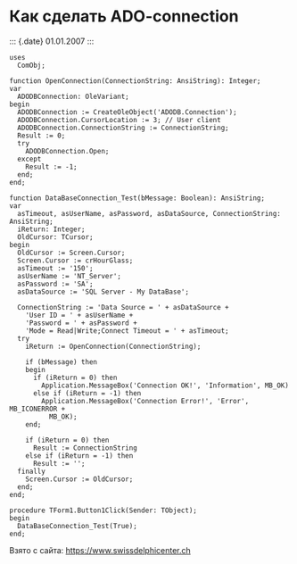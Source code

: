 Как сделать ADO-connection
==========================

::: {.date}
01.01.2007
:::

    uses
      ComObj;
     
    function OpenConnection(ConnectionString: AnsiString): Integer;
    var
      ADODBConnection: OleVariant;
    begin
      ADODBConnection := CreateOleObject('ADODB.Connection');
      ADODBConnection.CursorLocation := 3; // User client
      ADODBConnection.ConnectionString := ConnectionString;
      Result := 0;
      try
        ADODBConnection.Open;
      except
        Result := -1;
      end;
    end;
     
    function DataBaseConnection_Test(bMessage: Boolean): AnsiString;
    var
      asTimeout, asUserName, asPassword, asDataSource, ConnectionString: AnsiString;
      iReturn: Integer;
      OldCursor: TCursor;
    begin
      OldCursor := Screen.Cursor;
      Screen.Cursor := crHourGlass;
      asTimeout := '150';
      asUserName := 'NT_Server';
      asPassword := 'SA';
      asDataSource := 'SQL Server - My DataBase';
     
      ConnectionString := 'Data Source = ' + asDataSource +
        'User ID = ' + asUserName +
        'Password = ' + asPassword +
        'Mode = Read|Write;Connect Timeout = ' + asTimeout;
      try
        iReturn := OpenConnection(ConnectionString);
     
        if (bMessage) then
        begin
          if (iReturn = 0) then
            Application.MessageBox('Connection OK!', 'Information', MB_OK)
          else if (iReturn = -1) then
            Application.MessageBox('Connection Error!', 'Error', MB_ICONERROR +
              MB_OK);
        end;
     
        if (iReturn = 0) then
          Result := ConnectionString
        else if (iReturn = -1) then
          Result := '';
      finally
        Screen.Cursor := OldCursor;
      end;
    end;
     
    procedure TForm1.Button1Click(Sender: TObject);
    begin
      DataBaseConnection_Test(True);
    end;

Взято с сайта: <https://www.swissdelphicenter.ch>
